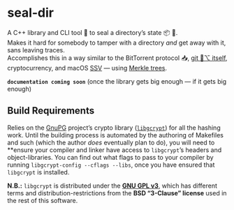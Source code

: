 # seal-dir
A C++ library and CLI tool 🔧 to seal a directory’s state 📦 📨.
<br>Makes it hard for somebody to tamper with a directory  *and* get away with it, sans leaving traces.
<br>Accomplishes this in a way similar to the BitTorrent protocol 📥, [git 🎋⌥ itself](https://git-scm.com), cryptocurrency, and macOS [SSV](https://eclecticlight.co/2020/11/30/is-big-surs-system-volume-sealed) — using [Merkle trees](https://en.wikipedia.org/wiki/Merkle_tree).

**`documentation coming soon`** (once the library gets big enough — if it gets big enough)

## Build Requirements
Relies on the [GnuPG](https://gnupg.org) project’s crypto library ([`libgcrypt`](https://gnupg.org/software/libgcrypt/index.html)) for all the hashing work.
Until the building process is automated by the authoring of Makefiles and such (which the author *does* eventually plan to do), you will need to **ensure your compiler and linker have access to `libgcrypt`’s headers and object-libraries. You can find out what flags to pass to your compiler by running `libgcrypt-config --cflags --libs`, once you have ensured that `libgcrypt` is installed.

**N.B.:** `libgcrypt` is distributed under the **[GNU GPL v3](https://www.gnu.org/licenses/gpl-3.0.txt)**, which has different terms and distribution-restrictions from the **BSD “3-Clause” license** used in the rest of this software.
